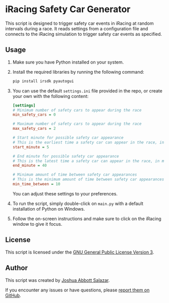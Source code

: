# iRacing Safety Car Generator

This script is designed to trigger safety car events in iRacing at random intervals during a race. It reads settings from a configuration file and connects to the iRacing simulation to trigger safety car events as specified.

## Usage

1. Make sure you have Python installed on your system.

2. Install the required libraries by running the following command:

   ```bash
   pip install irsdk pyautogui
   ```

3. You can use the default `settings.ini` file provided in the repo, or create your own with the following content:

   ```ini
   [settings]
   # Minimum number of safety cars to appear during the race
   min_safety_cars = 0

   # Maximum number of safety cars to appear during the race
   max_safety_cars = 2

   # Start minute for possible safety car appearance
   # This is the earliest time a safety car can appear in the race, in minutes
   start_minute = 5

   # End minute for possible safety car appearance
   # This is the latest time a safety car can appear in the race, in minutes
   end_minute = 40

   # Minimum amount of time between safety car appearances
   # This is the minimum amount of time between safety car appearances, in minutes
   min_time_between = 10
   ```

   You can adjust these settings to your preferences.

4. To run the script, simply double-click on `main.py` with a default installation of Python on Windows.

5. Follow the on-screen instructions and make sure to click on the iRacing window to give it focus.

## License

This script is licensed under the [GNU General Public License Version 3](https://www.gnu.org/licenses/gpl-3.0.html).

## Author

This script was created by [Joshua Abbott Salazar](https://github.com/joshjaysalazar).

If you encounter any issues or have questions, please [report them on GitHub](https://github.com/joshjaysalazar/iRacing-Safety-Car-Trigger/issues).
